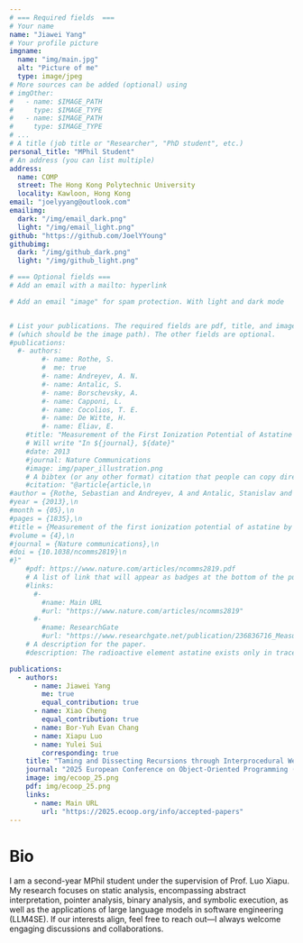 ```yaml
---
# === Required fields  ===
# Your name 
name: "Jiawei Yang"
# Your profile picture
imgname: 
  name: "img/main.jpg"
  alt: "Picture of me"
  type: image/jpeg
# More sources can be added (optional) using 
# imgOther:
#   - name: $IMAGE_PATH
#     type: $IMAGE_TYPE
#   - name: $IMAGE_PATH
#     type: $IMAGE_TYPE
# ...
# A title (job title or "Researcher", "PhD student", etc.)
personal_title: "MPhil Student"
# An address (you can list multiple)
address:
  name: COMP
  street: The Hong Kong Polytechnic University
  locality: Kawloon, Hong Kong
email: "joelyyang@outlook.com"
emailimg:
  dark: "/img/email_dark.png"
  light: "/img/email_light.png"
github: "https://github.com/JoelYYoung"
githubimg:
  dark: "/img/github_dark.png"
  light: "/img/github_light.png"

# === Optional fields ===
# Add an email with a mailto: hyperlink

# Add an email "image" for spam protection. With light and dark mode


# List your publications. The required fields are pdf, title, and image 
# (which should be the image path). The other fields are optional.
#publications:
  #- authors:
        #- name: Rothe, S. 
        #  me: true
        #- name: Andreyev, A. N. 
        #- name: Antalic, S.
        #- name: Borschevsky, A.
        #- name: Capponi, L.
        #- name: Cocolios, T. E.
        #- name: De Witte, H.
        #- name: Eliav, E.
    #title: "Measurement of the First Ionization Potential of Astatine by Laser Ionization Spectroscopy"
    # Will write "In ${journal}, ${date}"
    #date: 2013
    #journal: Nature Communications
    #image: img/paper_illustration.png
    # A bibtex (or any other format) citation that people can copy directly from the website.
    #citation: "@article{article,\n
#author = {Rothe, Sebastian and Andreyev, A and Antalic, Stanislav and Borschevsky, Anastasia and Capponi, Luigi and Cocolios, Thomas and De Witte, Hilde and Eliav, Ephraim and Fedorov, D.V. and Fedosseev, Valentin and Fink, D and Fritzsche, s and Ghys, Lars and Huyse, M and Imai, Nobuaki and Kaldor, U and Kudryavtsev, Yu and Koester, Ulli and Lane, J and Wendt, Klaus},\n
#year = {2013},\n
#month = {05},\n
#pages = {1835},\n
#title = {Measurement of the first ionization potential of astatine by laser ionization spectroscopy},\n
#volume = {4},\n
#journal = {Nature communications},\n
#doi = {10.1038/ncomms2819}\n
#}"
    #pdf: https://www.nature.com/articles/ncomms2819.pdf
    # A list of link that will appear as badges at the bottom of the publication.
    #links:
      #-
        #name: Main URL
        #url: "https://www.nature.com/articles/ncomms2819"
      #-
        #name: ResearchGate
        #url: "https://www.researchgate.net/publication/236836716_Measurement_of_the_first_ionization_potential_of_astatine_by_laser_ionization_spectroscopy"
    # A description for the paper.
    #description: The radioactive element astatine exists only in trace amounts in nature. Its properties can therefore only be explored by study of the minute quantities of artificially produced isotopes or by performing theoretical calculations. One of the most important properties influencing the chemical behaviour is the energy required to remove one electron from the valence shell, referred to as the ionization potential.

publications:
  - authors:
      - name: Jiawei Yang
        me: true
        equal_contribution: true
      - name: Xiao Cheng
        equal_contribution: true
      - name: Bor-Yuh Evan Chang
      - name: Xiapu Luo
      - name: Yulei Sui
        corresponding: true
    title: "Taming and Dissecting Recursions through Interprocedural Weak Topological Ordering"
    journal: "2025 European Conference on Object-Oriented Programming (ECOOP '25)"
    image: img/ecoop_25.png
    pdf: img/ecoop_25.png
    links:
      - name: Main URL
        url: "https://2025.ecoop.org/info/accepted-papers"
---
```


# Bio

I am a second-year MPhil student under the supervision of Prof. Luo Xiapu. My research focuses on static analysis, encompassing abstract interpretation, pointer analysis, binary analysis, and symbolic execution, as well as the applications of large language models in software engineering (LLM4SE). If our interests align, feel free to reach out—I always welcome engaging discussions and collaborations.
